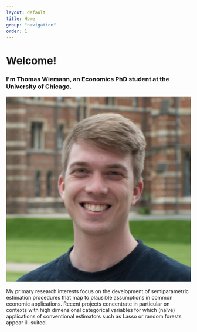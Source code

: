 ```yaml
---
layout: default
title: Home
group: "navigation"
order: 1
---
```


# Welcome!

### I'm Thomas Wiemann, an Economics PhD student at the University of Chicago.

<img src="/assets/images/thomaswiemann_mini.jpg" class="wrapped rounded">

My primary research interests focus on the development of semiparametric estimation procedures that map to plausible assumptions in common economic applications. Recent projects concentrate in particular on contexts with high dimensional categorical variables for which (naïve) applications of conventional estimators such as Lasso or random forests appear ill-suited.
